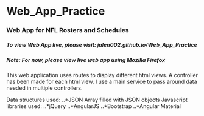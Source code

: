 # Web_App_Practice
<h3>Web App for NFL Rosters and Schedules</h3>
<h5>To view Web App live, please visit:<i> jalen002.github.io/Web_App_Practice</i></h5> 
<h5>Note: For now, please view live web app using Mozilla Firefox</h5>

This web application uses routes to display different html views.
A controller has been made for each html view.
I use a main service to pass around data needed in multiple controllers.


Data structures used:
..*JSON Array filled with JSON objects
Javascript libraries used:
..*jQuery
..*AngularJS
..*Bootstrap
..*Angular Material

